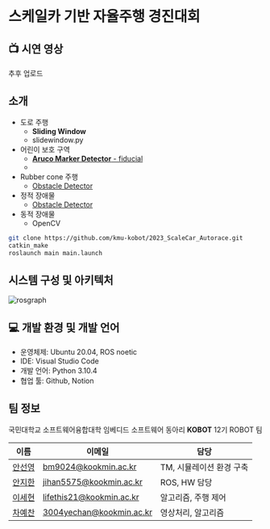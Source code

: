 # 스케일카 기반 자율주행 경진대회

## 📺 시연 영상

추후 업로드

## 소개

- 도로 주행
    - **Sliding Window**
    - slidewindow.py
- 어린이 보호 구역
    - [**Aruco Marker Detector** - fiducial](https://github.com/UbiquityRobotics/fiducials/)
    - 
- Rubber cone 주행
    - [Obstacle Detector](https://github.com/tysik/obstacle_detector)
- 정적 장애물
    - [Obstacle Detector](https://github.com/tysik/obstacle_detector)
- 동적 장애물
    - OpenCV

```bash
git clone https://github.com/kmu-kobot/2023_ScaleCar_Autorace.git
catkin_make
roslaunch main main.launch
```

## 시스템 구성 및 아키텍처

![rosgraph](https://github.com/kmu-kobot/2023_ScaleCar_Autorace/assets/84698896/40a653a7-ce15-47c8-a24b-b4c1ff280f5d)

## 💻 개발 환경 및 개발 언어

- 운영체제: Ubuntu 20.04, ROS noetic
- IDE: Visual Studio Code
- 개발 언어: Python 3.10.4
- 협업 툴: Github, Notion

## 팀 정보

국민대학교 소프트웨어융합대학 임베디드 소프트웨어 동아리 **KOBOT** 12기 ROBOT 팀

| 이름 | 이메일 | 담당 |
| --- | --- | --- |
| [안선영](https://github.com/SeoooooNyeong) | bm9024@kookmin.ac.kr | TM, 시뮬레이션 환경 구축 |
| [안지한](https://github.com/Anjihan) | jihan5575@kookmin.ac.kr | ROS, HW 담당 |
| [이세현](https://github.com/sehyeon518) | lifethis21@kookmin.ac.kr | 알고리즘, 주행 제어 |
| [차예찬](https://github.com/ChaNeeeeeee) | 3004yechan@kookmin.ac.kr | 영상처리, 알고리즘 |
